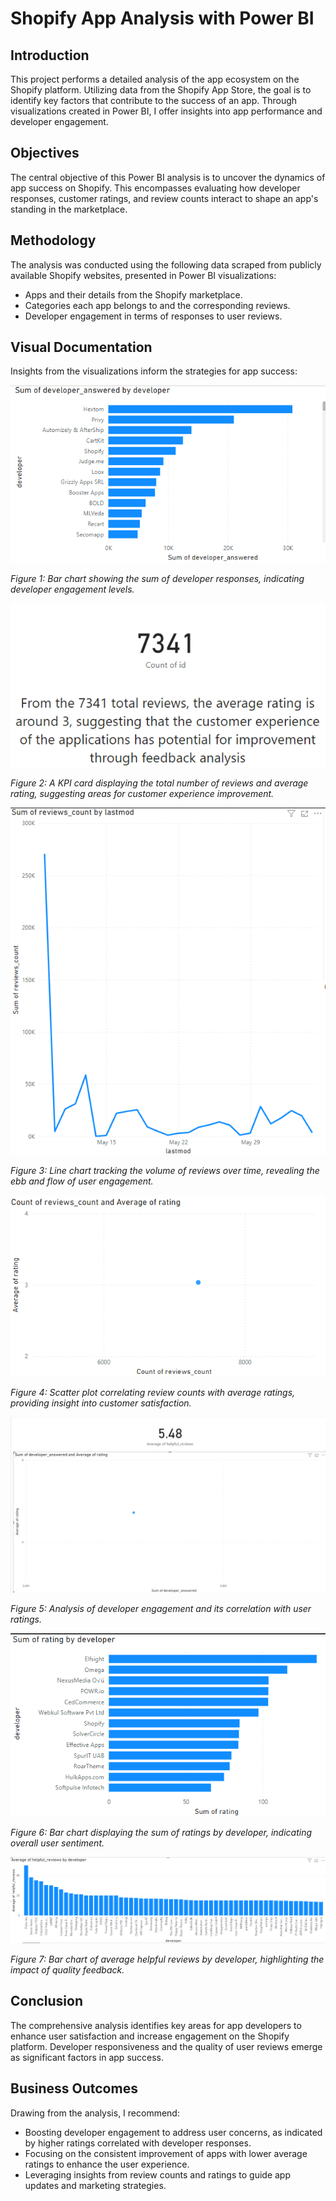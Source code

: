 # Shopify App Analysis with Power BI

## Introduction

This project performs a detailed analysis of the app ecosystem on the Shopify platform. Utilizing data from the Shopify App Store, the goal is to identify key factors that contribute to the success of an app. Through visualizations created in Power BI, I offer insights into app performance and developer engagement.

## Objectives

The central objective of this Power BI analysis is to uncover the dynamics of app success on Shopify. This encompasses evaluating how developer responses, customer ratings, and review counts interact to shape an app's standing in the marketplace.

## Methodology

The analysis was conducted using the following data scraped from publicly available Shopify websites, presented in Power BI visualizations:
- Apps and their details from the Shopify marketplace.
- Categories each app belongs to and the corresponding reviews.
- Developer engagement in terms of responses to user reviews.

## Visual Documentation

Insights from the visualizations inform the strategies for app success:

![Developer Response](developer_response.png)

*Figure 1: Bar chart showing the sum of developer responses, indicating developer engagement levels.*


![Review Statistics](review_statistics.png)

*Figure 2: A KPI card displaying the total number of reviews and average rating, suggesting areas for customer experience improvement.*


![Review Count Over Time](review_count_over_time.png)

*Figure 3: Line chart tracking the volume of reviews over time, revealing the ebb and flow of user engagement.*


![Rating vs. Reviews](rating_vs_reviews.png)

*Figure 4: Scatter plot correlating review counts with average ratings, providing insight into customer satisfaction.*


![Developer Answered](developer_answered.png)

*Figure 5: Analysis of developer engagement and its correlation with user ratings.*


![Sum of Ratings](sum_of_ratings.png)

*Figure 6: Bar chart displaying the sum of ratings by developer, indicating overall user sentiment.*


![Average Helpful Reviews](average_helpful_reviews.png)

*Figure 7: Bar chart of average helpful reviews by developer, highlighting the impact of quality feedback.*



## Conclusion

The comprehensive analysis identifies key areas for app developers to enhance user satisfaction and increase engagement on the Shopify platform. Developer responsiveness and the quality of user reviews emerge as significant factors in app success.

## Business Outcomes

Drawing from the analysis, I recommend:
- Boosting developer engagement to address user concerns, as indicated by higher ratings correlated with developer responses.
- Focusing on the consistent improvement of apps with lower average ratings to enhance the user experience.
- Leveraging insights from review counts and ratings to guide app updates and marketing strategies.


